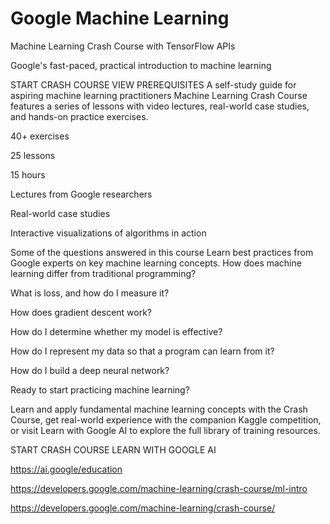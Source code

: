 # Google Machine Learning

Machine Learning Crash Course
with TensorFlow APIs

Google's fast-paced, practical introduction to machine learning

START CRASH COURSE VIEW PREREQUISITES
A self-study guide for aspiring machine learning practitioners
Machine Learning Crash Course features a series of lessons with video lectures, real-world case studies, and hands-on practice exercises.

40+ exercises


25 lessons


15 hours


Lectures from Google researchers


Real-world case studies


Interactive visualizations of algorithms in action

Some of the questions answered in this course
Learn best practices from Google experts on key machine learning concepts.
How does machine learning differ from traditional programming?

What is loss, and how do I measure it?

How does gradient descent work?

How do I determine whether my model is effective?

How do I represent my data so that a program can learn from it?

How do I build a deep neural network?

Ready to start practicing machine learning?

Learn and apply fundamental machine learning concepts with the Crash Course, get real-world experience with the companion Kaggle competition, or visit Learn with Google AI to explore the full library of training resources.

START CRASH COURSE LEARN WITH GOOGLE AI

https://ai.google/education

https://developers.google.com/machine-learning/crash-course/ml-intro

https://developers.google.com/machine-learning/crash-course/
